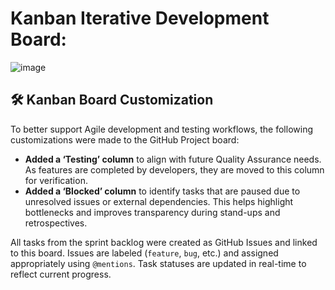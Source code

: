 # Kanban Iterative Development Board:

![image](https://github.com/user-attachments/assets/94f6bf45-3938-4ee2-a12e-7ff5c3976b63)

## 🛠️ Kanban Board Customization

To better support Agile development and testing workflows, the following customizations were made to the GitHub Project board:

- **Added a ‘Testing’ column** to align with future Quality Assurance needs. As features are completed by developers, they are moved to this column for verification.
- **Added a ‘Blocked’ column** to identify tasks that are paused due to unresolved issues or external dependencies. This helps highlight bottlenecks and improves transparency during stand-ups and retrospectives.

All tasks from the sprint backlog were created as GitHub Issues and linked to this board. Issues are labeled (`feature`, `bug`, etc.) and assigned appropriately using `@mentions`. Task statuses are updated in real-time to reflect current progress.
